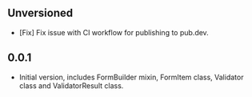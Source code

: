 ## Unversioned
- [Fix] Fix issue with CI workflow for publishing to pub.dev.

## 0.0.1
- Initial version, includes FormBuilder mixin, FormItem class, Validator class and ValidatorResult class.
